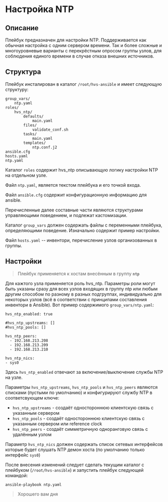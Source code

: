 Настройка NTP
=============

Описание
--------

Плейбук предназначен для настройки NTP. Поддерживается как обычная настройка с одним сервером времени. Так и более сложные и многоуровневые варианты с перекрёстным опросом группы узлов, для соблюдения единого времени в случае отказа внешних источников.

Структура
---------

Плейбук инсталирован в каталог `/root/hvs-ansible` и имеет следующую структуру:

    group_vars/
        ntp.yaml
    roles/
        hvs_ntp/
            defaults/
                main.yaml
            files/
                validate_conf.sh
            tasks/
                main.yaml
            templates/
                ntp.conf.j2
    ansible.cfg
    hosts.yaml
    ntp.yaml

Каталог `roles` содержит hvs_ntp описывающую логику настройки NTP на отдельном узле.

Файл `ntp.yaml`, является текстом плейбука и его точкой входа.

Файл `ansible.cfg` содержит конфигурационную информацию для ansible.

Перечисленные далее составные части являются структурами управляющими поведением, и подлежат кастомизации.

Каталог `group_vars` должен содержать файлы с переменными плейбука, определяющими поведение. Изначально содержит пример настройки.

Файл `hosts.yaml` -- инвентори, перечисление узлов организованных в группы.

Настройки
---------

> Плейбук применяется к хостам внесённым в группу **`ntp`**

Для кажтого узла применяется роль hvs_ntp. Параметры роли могут быть указаны сразу для всех узлов входящих в группу ntp или любым другим способом по разному в разных подгруппах, индивидуально для некоторых узлов (всё в соответствии с принципами составления инвентори в Ansible). Вот пример содержимого `group_vars/ntp.yaml`:

    hvs_ntp_enabled: true

    #hvs_ntp_upstreams: []
    #hvs_ntp_pools: []

    hvs_ntp_peers:
      - 192.168.213.208
      - 192.168.213.209
      - 192.168.213.210
    
    hvs_ntp_nics:
    - sys0

Здесь `hvs_ntp_enabled` отвечают за включение/выключение службы NTP на узле.

Параметры `hvs_ntp_upstreams`, `hvs_ntp_pools` и `hvs_ntp_peers` являются списками (пустыми по умолчанию) и конфигурируют службу NTP в соответсвующем ключе:

- `hvs_ntp_upstreams` - создаёт одностороннюю клиентскую связь с указанным сервером
- `hvs_ntp_pools` - создаёт одностороннюю клиентскую связь с указанным сервером или reference clock
- `hvs_ntp_peers` - создаёт симметричную одноранговую связь с удалённым узлом

Параметр `hvs_ntp_nics` должен содержать список сетевых интерфейсов которые будет слушать NTP демон хоста (по умолчанию только интерфейс `sys0`)

После внесения изменений следует сделать текущим каталог с плейбуком (`/root/hvs-ansible`) и запустить плейбук следующей командой:

    ansible-playbook ntp.yaml

> Хорошего вам дня
